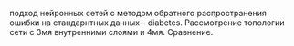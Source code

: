 подход нейронных сетей с методом обратного распространения ошибки на стандарнтных данных - diabetes. 
Рассмотрение топологии сети с 3мя внутренними слоями и 4мя. Сравнение. 
